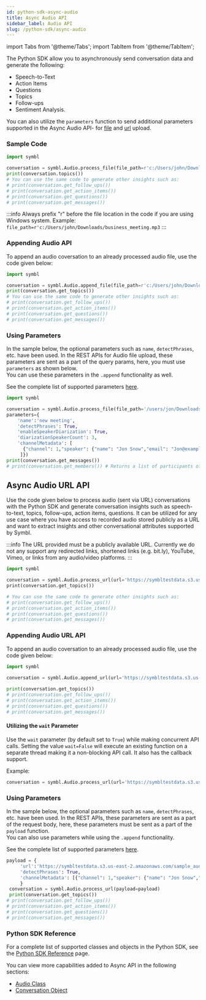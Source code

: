 ```yaml
---
id: python-sdk-async-audio
title: Async Audio API 
sidebar_label: Audio API
slug: /python-sdk/async-audio
---
```

import Tabs from '@theme/Tabs';
import TabItem from '@theme/TabItem';

The Python SDK allow you to asynchronously send conversation data and generate the following:

- Speech-to-Text
- Action Items
- Questions
- Topics
- Follow-ups
- Sentiment Analysis. 

You can also utilize the `parameters` function to send additional parameters supported in the Async Audio API- for [file](/docs/async-api/overview/audio/post-audio) and [url](/docs/async-api/overview/audio/post-audio-url) upload.

### Sample Code
```python
import symbl
 
conversation = symbl.Audio.process_file(file_path=r'c:/Users/john/Downloads/business_meeting.mp3')
print(conversation.topics())
# You can use the same code to generate other insights such as:
# print(conversation.get_follow_ups())
# print(conversation.get_action_items())
# print(conversation.get_questions())
# print(conversation.get_messages())
```
:::info
Always prefix "r" before the file location in the code if you are using Windows system. Example: `file_path=r'c:/Users/john/Downloads/business_meeting.mp3`
:::

### Appending Audio API

To append an audio coversation to an already processed audio file, use the code given below:

```py
import symbl

conversation = symbl.Audio.append_file(file_path=r'c:/Users/john/Downloads/business_meeting.mp3', conversation_id='5973791156994048')
print(conversation.get_topics())
# You can use the same code to generate other insights such as:
# print(conversation.get_follow_ups())
# print(conversation.get_action_items())
# print(conversation.get_questions())
# print(conversation.get_messages())
```
### Using Parameters

In the sample below, the optional parameters such as `name`, `detectPhrases`, etc. have been used. In the REST APIs for Audio file upload, these parameters are sent as a part of the query params, here, you must use `parameters` as shown below. <br/>
You can use these parameters in the `.append` functionality as well. 

See the complete list of supported parameters [here](/docs/async-api/overview/audio/post-audio/#query-params). 

```py
import symbl

conversation = symbl.Audio.process_file(file_path='/users/jon/Downloads/Welcome.mp3', 
parameters={
    'name':'new meeting', 
    'detectPhrases': True, 
    'enableSpeakerDiarization': True, 
    'diarizationSpeakerCount': 3, 
    'channelMetadata': [
      {"channel": 1,"speaker": {"name": "Jon Snow","email": "Jon@example.com"}}
     ]})
print(conversation.get_messages())
# print(conversation.get_members()) # Returns a list of participants of the conversation.
```

## Async Audio URL API

Use the code given below to process audio (sent via URL) conversations with the Python SDK and generate conversation insights such as speech-to-text, topics, follow-ups, action items, questions. It can be utilized for any use case where you have access to recorded audio stored publicly as a URL and want to extract insights and other conversational attributes supported by Symbl. 

:::info
The URL provided must be a publicly available URL. Currently we do not any support any redirected links, shortened links (e.g. bit.ly), YouTube, Vimeo, or links from any audio/video platforms.
:::

```py
import symbl

conversation = symbl.Audio.process_url(url='https://symbltestdata.s3.us-east-2.amazonaws.com/sample_audio_file.wav')
​print(conversation.get_topics())

# You can use the same code to generate other insights such as:
# print(conversation.get_follow_ups())
# print(conversation.get_action_items())
# print(conversation.get_questions())
# print(conversation.get_messages())
```
### Appending Audio URL API

To append an audio coversation to an already processed audio file, use the code given below:

```python
import symbl

conversation = symbl.Audio.append_url(url='https://symbltestdata.s3.us-east-2.amazonaws.com/sample_audio_file.wav', conversation_id='5973791156994048')
​
print(conversation.get_topics())
# print(conversation.get_follow_ups())
# print(conversation.get_action_items())
# print(conversation.get_questions())
# print(conversation.get_messages())
```
#### Utilizing the `wait` Parameter

Use the `wait` parameter (by default set to `True`) while making concurrent API calls. Setting the value `wait=False` will execute an existing function on a separate thread making it a non-blocking API call. It also has the callback support.<br/>

Example:

```python
conversation = symbl.Audio.process_url(url='https://symbltestdata.s3.us-east-2.amazonaws.com/sample_audio_file.wav', wait=False)
```
### Using Parameters

In the sample below, the optional parameters such as `name`, `detectPhrases`, etc. have been used. In the REST APIs, these parameters are sent as a part of the request body, here, these parameters must be sent as a part of the `payload` function. <br/>
You can also use parameters while using the `.append` functionality. 

See the complete list of supported parameters [here](/docs/async-api/overview/audio/post-audio-url#request-body). 

```py
payload = {
     'url':'https://symbltestdata.s3.us-east-2.amazonaws.com/sample_audio_file.wav', 
     'detectPhrases': True, 
     'channelMetadata': [{"channel": 1,"speaker": {"name": "Jon Snow","email": "jon@example.com"}}]
     }
 conversation = symbl.Audio.process_url(payload=payload)
 print(conversation.get_topics())
# print(conversation.get_follow_ups())
# print(conversation.get_action_items())
# print(conversation.get_questions())
# print(conversation.get_messages())
```

### Python SDK Reference

For a complete list of supported classes and objects in the Python SDK, see the [Python SDK Reference](/docs/python-sdk/python-sdk-reference) page. 

You can view more capabilities added to Async API in the following sections:

- [Audio Class](/docs/python-sdk/python-sdk-reference#audio-class)<br/>
- [Conversation Object](/docs/python-sdk/python-sdk-reference#conversation-object)